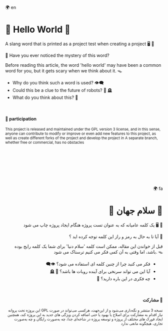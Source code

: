 <div><br>
  <div align="left">
    <p><span>🌍 en<span></p>
    <h1>📛 Hello World 📛</h1>
    <p>A slang word that is printed as a project test when creating a project 🖥️ 📗</p>
    <p>🔮 Have you ever noticed the mystery of this word? </p>
    <p>Before reading this article, the word 'hello world' may have been a common word for you, but it gets scary when we think about it. 🪤</p>
    <ul>
      <li>Why do you think such a word is used? 👁️‍🗨️</li>
      <li>Could this be a clue to the future of robots? 🤖 🪦 </li>
      <li>What do you think about this? 💭</li>
    </ul><br>
    <h4>🤝 participation</h4>
      <p><sub>This project is released and maintained under the GPL version 3 license, and in this sense, anyone can contribute to modify or improve or even add new features to this project, as well as create different forks of the project and develop the project in A separate branch, whether free or commercial, has no obstacles</sub></p>
  </div>
  <br><br><br><br><br><br>
  <div align="right">
    <p><span>🌍 fa<span></p>
    <h1>📛 سلام جهان 📛</h1>
    <p>یک کلمه عامیانه که به عنوان تست پروژه هنگام ایجاد پروژه چاپ می شود 🖥️ 📗</p>
    <p>آیا تا به حال به رمز و راز این کلمه توجه کرده اید ؟ 🔮</p>
    <p>قبل از خواندن این مقاله، ممکن است کلمه 'سلام دنیا' برای شما یک کلمه رایج بوده باشد، اما وقتی به آن کمی فکر می کنیم ترسناک می شود. 🪤</p>
    <ul dir="rtl">
      <li>فکر می کنید چرا از چنین کلمه ای استفاده می شود؟ 👁️‍🗨️</li>
      <li>آیا این می تواند سرنخی برای آینده روبات ها باشد؟ 🤖 🪦</li>
      <li>چه فکری در این باره دارید؟ 💭 </li>
    </ul><br>
    <h4 dir="rtl">🤝 مشارکت</h4>
    <p><sub>این پروژه تحت پروانه GPL نسخه 3 منتشر و نگه‌داری می‌شود و از این‌جهت، هرکسی می‌تواند در صورت نیاز اقدام به مشارکت برای اصلاح یا بهبود یا حتی اضافه کردن ویژگی های جدید به این پروژه کند، همچنین ایجاد فورک های مختلف از پروژه و توسعه پروژه در شاخه‌ای جدا، چه به‌صورت رایگان و چه به‌صورت تجاری، هیچگونه مانعی ندارد</sub></p>
  </div>
</div>
